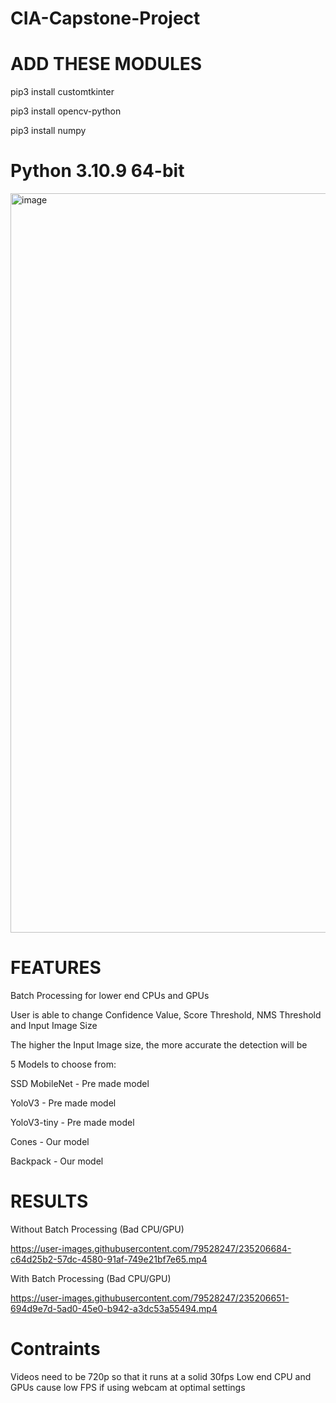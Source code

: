 # CIA-Capstone-Project

# ADD THESE MODULES

pip3 install customtkinter

pip3 install opencv-python

pip3 install numpy

# Python 3.10.9 64-bit


<img width="1183" alt="image" src="https://user-images.githubusercontent.com/79528247/234996393-2697fdb3-f574-40ae-a519-e78b2180460e.png">

# FEATURES

Batch Processing for lower end CPUs and GPUs

User is able to change Confidence Value, Score Threshold, NMS Threshold and Input Image Size

The higher the Input Image size, the more accurate the detection will be

5 Models to choose from:

SSD MobileNet - Pre made model

YoloV3 - Pre made model

YoloV3-tiny - Pre made model

Cones - Our model

Backpack - Our model

# RESULTS

Without Batch Processing (Bad CPU/GPU)



https://user-images.githubusercontent.com/79528247/235206684-c64d25b2-57dc-4580-91af-749e21bf7e65.mp4


With Batch Processing (Bad CPU/GPU)




https://user-images.githubusercontent.com/79528247/235206651-694d9e7d-5ad0-45e0-b942-a3dc53a55494.mp4





# Contraints
Videos need to be 720p so that it runs at a solid 30fps
Low end CPU and GPUs cause low FPS if using webcam at optimal settings
